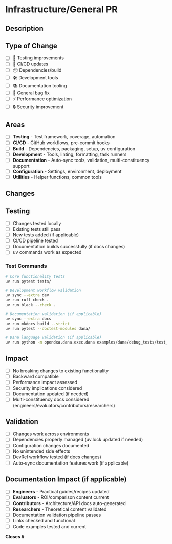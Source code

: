 # Infrastructure/General PR

## Description
<!-- What infrastructure/general improvement are you making? -->

## Type of Change
- [ ] 🧪 Testing improvements
- [ ] 🔧 CI/CD updates
- [ ] 📦 Dependencies/build
- [ ] 🛠️ Development tools
- [ ] 📚 Documentation tooling
- [ ] 🐛 General bug fix
- [ ] ⚡ Performance optimization
- [ ] 🔒 Security improvement

## Areas
- [ ] **Testing** - Test framework, coverage, automation
- [ ] **CI/CD** - GitHub workflows, pre-commit hooks
- [ ] **Build** - Dependencies, packaging, setup, uv configuration
- [ ] **Development** - Tools, linting, formatting, task runners
- [ ] **Documentation** - Auto-sync tools, validation, multi-constituency support
- [ ] **Configuration** - Settings, environment, deployment
- [ ] **Utilities** - Helper functions, common tools

## Changes
<!-- Describe the specific changes made -->

## Testing
- [ ] Changes tested locally
- [ ] Existing tests still pass
- [ ] New tests added (if applicable)
- [ ] CI/CD pipeline tested
- [ ] Documentation builds successfully (if docs changes)
- [ ] uv commands work as expected

### Test Commands
```bash
# Core functionality tests
uv run pytest tests/

# Development workflow validation
uv sync --extra dev
uv run ruff check .
uv run black --check .

# Documentation validation (if applicable)
uv sync --extra docs
uv run mkdocs build --strict
uv run pytest --doctest-modules dana/

# Dana language validation (if applicable)
uv run python -m opendxa.dana.exec.dana examples/dana/debug_tests/test_basic.na
```

## Impact
- [ ] No breaking changes to existing functionality
- [ ] Backward compatible
- [ ] Performance impact assessed
- [ ] Security implications considered
- [ ] Documentation updated (if needed)
- [ ] Multi-constituency docs considered (engineers/evaluators/contributors/researchers)

## Validation
- [ ] Changes work across environments
- [ ] Dependencies properly managed (uv.lock updated if needed)
- [ ] Configuration changes documented
- [ ] No unintended side effects
- [ ] DevRel workflow tested (if docs changes)
- [ ] Auto-sync documentation features work (if applicable)

## Documentation Impact (if applicable)
- [ ] **Engineers** - Practical guides/recipes updated
- [ ] **Evaluators** - ROI/comparison content current  
- [ ] **Contributors** - Architecture/API docs auto-generated
- [ ] **Researchers** - Theoretical content validated
- [ ] Documentation validation pipeline passes
- [ ] Links checked and functional
- [ ] Code examples tested and current

**Closes #** 